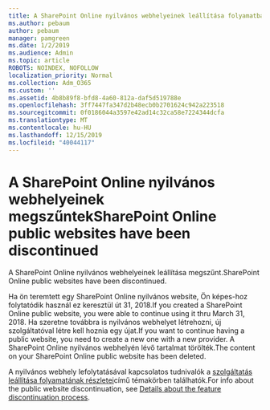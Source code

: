 ```yaml
---
title: A SharePoint Online nyilvános webhelyeinek leállítása folyamatban
ms.author: pebaum
author: pebaum
manager: pamgreen
ms.date: 1/2/2019
ms.audience: Admin
ms.topic: article
ROBOTS: NOINDEX, NOFOLLOW
localization_priority: Normal
ms.collection: Adm_O365
ms.custom: ''
ms.assetid: 4b8b89f8-bfd8-4a60-812a-daf5d519788e
ms.openlocfilehash: 3ff7447fa347d2b48ecb0b2701624c942a223518
ms.sourcegitcommit: 0f0186044a3597e42ad14c32ca58e7224344dcfa
ms.translationtype: MT
ms.contentlocale: hu-HU
ms.lasthandoff: 12/15/2019
ms.locfileid: "40044117"
---
```

# <a name="sharepoint-online-public-websites-have-been-discontinued"></a><span data-ttu-id="4b344-102">A SharePoint Online nyilvános webhelyeinek megszűntek</span><span class="sxs-lookup"><span data-stu-id="4b344-102">SharePoint Online public websites have been discontinued</span></span>

<span data-ttu-id="4b344-103">A SharePoint Online nyilvános webhelyeinek leállítása megszűnt.</span><span class="sxs-lookup"><span data-stu-id="4b344-103">SharePoint Online public websites have been discontinued.</span></span>

<span data-ttu-id="4b344-104">Ha ön teremtett egy SharePoint Online nyilvános website, Ön képes-hoz folytatódik használ ez keresztül út 31, 2018.</span><span class="sxs-lookup"><span data-stu-id="4b344-104">If you created a SharePoint Online public website, you were able to continue using it thru March 31, 2018.</span></span> <span data-ttu-id="4b344-105">Ha szeretne továbbra is nyilvános webhelyet létrehozni, új szolgáltatóval létre kell hoznia egy újat.</span><span class="sxs-lookup"><span data-stu-id="4b344-105">If you want to continue having a public website, you need to create a new one with a new provider.</span></span> <span data-ttu-id="4b344-106">A SharePoint Online nyilvános webhelyén lévő tartalmat törölték.</span><span class="sxs-lookup"><span data-stu-id="4b344-106">The content on your SharePoint Online public website has been deleted.</span></span>

<span data-ttu-id="4b344-107">A nyilvános webhely lefolytatásával kapcsolatos tudnivalók a [szolgáltatás leállítása folyamatának részletei](https://go.microsoft.com/fwlink/?linkid=866980)című témakörben találhatók.</span><span class="sxs-lookup"><span data-stu-id="4b344-107">For info about the public website discontinuation, see [Details about the feature discontinuation process](https://go.microsoft.com/fwlink/?linkid=866980).</span></span>
